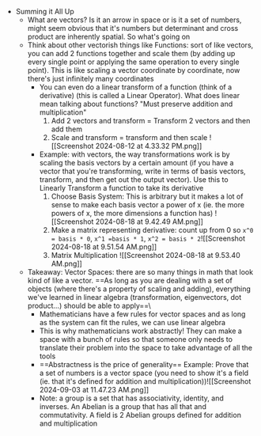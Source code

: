 - Summing it All Up
	- What are vectors? Is it an arrow in space or is it a set of numbers, might seem obvious that it's numbers but determinant and cross product are inherently spatial. So what's going on
	- Think about other vectorish things like Functions: sort of like vectors, you can add 2 functions together and scale them (by adding up every single point or applying the same operation to every single point). This is like scaling a vector coordinate by coordinate, now there's just infinitely many coordinates 
		- You can even do a linear transform of a function (think of a derivative) (this is called a Linear Operator). What does linear mean talking about functions? "Must preserve addition and multiplication"
			1. Add 2 vectors and transform =  Transform 2 vectors and then add them 
			2. Scale and transform = transform and then scale ![[Screenshot 2024-08-12 at 4.33.32 PM.png]]
		- Example: with vectors, the way transformations work is by scaling the basis vectors by a certain amount (if you have a vector that you're transforming, write in terms of basis vectors, transform, and then get out the output vector). Use this to Linearly Transform a function to take its derivative
			1. Choose Basis System: This is arbitrary but it makes a lot of sense to make each basis vector a power of x (ie. the more powers of x, the more dimensions a function has) ![[Screenshot 2024-08-18 at 9.42.49 AM.png]]
			2. Make a matrix representing derivative: count up from 0 so `x^0 = basis * 0`, `x^1 =basis * 1`, `x^2 = basis * 2`![[Screenshot 2024-08-18 at 9.51.54 AM.png]]
			3. Matrix Multiplication ![[Screenshot 2024-08-18 at 9.53.40 AM.png]]
	-  Takeaway: Vector Spaces: there are so many things in math that look kind of like a vector. ==As long as you are dealing with a set of objects (where there's a property of scaling and adding), everything we've learned in linear algebra (transformation, eigenvectors, dot product...) should be able to apply==\
		- Mathematicians have a few rules for vector spaces and as long as the system can fit the rules, we can use linear algebra 
		- This is why mathematicians work abstractly! They can make a space with a bunch of rules so that someone only needs to translate their problem into the space to take advantage of all the tools
		- ==Abstractness is the price of generality==
		Example: Prove that a set of numbers is a vector space (you need to show it's a field (ie. that it's defined for addition and multiplication))![[Screenshot 2024-09-03 at 11.47.23 AM.png]]
		- Note: a group is a set that has associativity, identity, and inverses. An Abelian is a group that has all that and commutativity. A field is 2 Abelian groups defined for addition and multiplication 